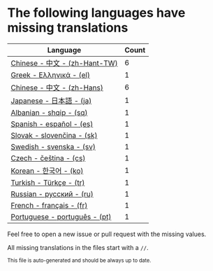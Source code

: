 # The following languages have missing translations
Language|Count
-|-
[Chinese - 中文 - (zh-Hant-TW)](Calendr/Assets/zh-Hant-TW.lproj/Localizable.strings)|6
[Greek - Ελληνικά - (el)](Calendr/Assets/el.lproj/Localizable.strings)|1
[Chinese - 中文 - (zh-Hans)](Calendr/Assets/zh-Hans.lproj/Localizable.strings)|6
[Japanese - 日本語 - (ja)](Calendr/Assets/ja.lproj/Localizable.strings)|1
[Albanian - shqip - (sq)](Calendr/Assets/sq.lproj/Localizable.strings)|1
[Spanish - español - (es)](Calendr/Assets/es.lproj/Localizable.strings)|1
[Slovak - slovenčina - (sk)](Calendr/Assets/sk.lproj/Localizable.strings)|1
[Swedish - svenska - (sv)](Calendr/Assets/sv.lproj/Localizable.strings)|1
[Czech - čeština - (cs)](Calendr/Assets/cs.lproj/Localizable.strings)|1
[Korean - 한국어 - (ko)](Calendr/Assets/ko.lproj/Localizable.strings)|1
[Turkish - Türkçe - (tr)](Calendr/Assets/tr.lproj/Localizable.strings)|1
[Russian - русский - (ru)](Calendr/Assets/ru.lproj/Localizable.strings)|1
[French - français - (fr)](Calendr/Assets/fr.lproj/Localizable.strings)|1
[Portuguese - português - (pt)](Calendr/Assets/pt.lproj/Localizable.strings)|1

Feel free to open a new issue or pull request with the missing values.

All missing translations in the files start with a `//`.

<sub>This file is auto-generated and should be always up to date.</sub>
